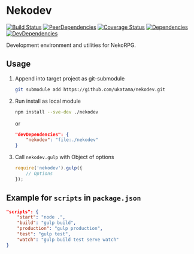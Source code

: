 # Nekodev
[![Build Status](https://img.shields.io/travis/ukatama/nekodev/master.svg?style=flat-square)](https://travis-ci.org/ukatama/nekodev)
[![PeerDependencies](https://img.shields.io/david/peer/ukatama/nekodev.svg?style=flat-square)](https://david-dm.org/ukatama/nekodev#info=peerDependencies&view=list)
[![Coverage Status](https://img.shields.io/coveralls/ukatama/nekodev.svg?style=flat-square)](https://coveralls.io/github/ukatama/nekodev)
[![Dependencies](https://img.shields.io/david/ukatama/nekodev.svg?style=flat-square)](https://david-dm.org/ukatama/nekodev)
[![DevDependencies](https://img.shields.io/david/dev/ukatama/nekodev.svg?style=flat-square)](https://david-dm.org/ukatama/nekodev#info=devDependencies&view=list)

Development environment and utilities for NekoRPG.

## Usage
1. Append into target project as git-submodule
    ```sh
    git submodule add https://github.com/ukatama/nekodev.git
    ```
2. Run install as local module
    ```sh
    npm install --sve-dev ./nekodev
    ```

    or

    ```json
    "devDependencies": {
        "nekodev": "file:./nekodev"
    }
    ```
3. Call `nekodev.gulp` with Object of options
    ```js
    require('nekodev').gulp({
        // Options
    });
    ```

## Example for `scripts` in `package.json`
```json
"scripts": {
    "start": "node .",
    "build": "gulp build",
    "production": "gulp production",
    "test": "gulp test",
    "watch": "gulp build test serve watch"
}
```
